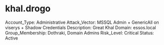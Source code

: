 # khal.drogo

Account_Type: Administrative
Attack_Vector: MSSQL Admin + GenericAll on viserys + Shadow Credentials
Description: Great Khal
Domain: essos.local
Group_Membership: Dothraki, Domain Admins
Risk_Level: Critical
Status: Active